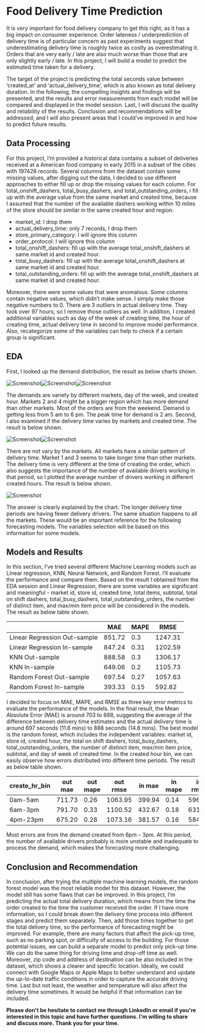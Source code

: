 # Food Delivery Time Prediction

It is very important for food delivery company to get this right, as it has a big impact on consumer experience. Order lateness / underprediction of delivery time is of particular concern as past experiments suggest that underestimating delivery time is roughly twice as costly as overestimating it. Orders that are very early / late are also much worse than those that are only slightly early / late. In this project, I will build a model to predict the estimated time taken for a delivery.

The target of the project is predicting the total seconds value between ‘created_at’ and ‘actual_delivery_time’, which is also known as total delivery duration. In the following, the compelling insights and findings will be presented, and the results and error measurements from each model will be compared and displayed in the model session. Last, I will discuss the quality and reliability of the results. Conclusion and recommendations will be addressed, and I will also present areas that I could’ve improved in and how to predict future results.

## Data Processing

For this project, I’m provided a historical data contains a subset of deliveries received at a American food company in early 2015 in a subset of the cities with 197428 records. Several columns from the dataset contain some missing values, after digging out the data, I decided to use different approaches to either fill up or drop the missing values for each column. For total_onshift_dashers, total_busy_dashers, and total_outstanding_orders, i fill up with the average value from the same market and created time, because I assumed that the number of the available dashers working within 10 miles of the store should be similar in the same created hour and region.
- market_id: I drop them
- actual_delivery_time: only 7 records, I drop them
- store_primary_category: I will ignore this column
- order_protocol: I will ignore this column
- total_onshift_dashers: fill up with the average total_onshift_dashers at same market id and created hour.
- total_busy_dashers: fill up with the average total_onshift_dashers at same market id and created hour.
- total_outstanding_orders: fill up with the average total_onshift_dashers at same market id and created hour.

Moreover, there were some values that were anomalous. Some columns contain negative values, which didn’t make sense. I simply make those negative numbers to 0. There are 3 outliers in actual delivery time. They took over 97 hours, so I remove those outliers as well. In addition, I created additional variables such as day of the week of creating time, the hour of creating time, actual delivery time in second to improve model performance. Also, recategorize some of the variables can help to check if a certain group is significant.

## EDA
First, I looked up the demand distribution, the result as below charts shown. 

![Screenshot](P1.png)![Screenshot](P2.png)![Screenshot](P3.png)

The demands are variety by different markets, day of the week, and created hour. Markets 2 and 4 might be a bigger region which has more demand than other markets. Most of the orders are from the weekend. Demand is getting less from 5 am to 6 pm. The peak time for demand is 2 am. Second, I also examined if the delivery time varies by markets and created time. The result is below shown.

![Screenshot](P4.png)![Screenshot](P5.png)

There are not vary by the markets. All markets have a similar pattern of delivery time. Market 1 and 3 seems to take longer time than other markets. The delivery time is very different at the time of creating the order, which also suggests the importance of the number of available drivers working in that period, so I plotted the average number of drivers working in different created hours. The result is below shown.

![Screenshot](P6.png)

The answer is clearly explained by the chart. The longer delivery time periods are having fewer delivery drivers. The same situation happens to all the markets. These would be an important reference for the following forecasting models. The variables selection will be based on this information for some models.

## Models and Results

In this section, I’ve tried several different Machine Learning models such as Linear regression, KNN, Neural Network, and Random Forest. I’ll evaluate the performance and compare them. Based on the result I obtained from the EDA session and Linear Regression, there are some variables are significant and meaningful - market id, store id, created time, total items, subtotal, total on shift dashers, total_busy_dashers, total_outstanding_orders, the number of distinct item, and max/min item price will be considered in the models. The result as below table shown.

|       | MAE   |MAPE    |RMSE    |
|------------|-------------|-------------|-------------|
| Linear Regression Out-sample| 851.72|	0.3	| 1247.31     |
| Linear Regression In-sample | 847.24	| 0.31	| 1202.59|
| KNN Out-sample	|888.58|	0.3|1306.17|
| KNN In-sample	|649.06|	0.2|	1105.73|
| Random Forest Out-sample|	697.54| 0.27| 1057.63|
| Random Forest In-sample|	393.33|  0.15| 592.82|

I decided to focus on MAE, MAPE, and RMSE as three key error metrics to evaluate the performance of the models. In the final result, the Mean Absolute Error (MAE) is around 703 to 888, suggesting the average of the difference between delivery time estimates and the actual delivery time is around 697 seconds (11.6 mins) to 888 seconds (14.8 mins). The best model is the random forest, which includes the independent variables: market id, store id, created hour, the total on shift dashers, total_busy_dashers, total_outstanding_orders, the number of distinct item, max/min item price, subtotal, and day of week of created time. In the created hour bin, we can easily observe how errors distributed into different time periods. The result as below table shown.

|   create_hr_bin	|out mae|	out mape|	out rmse|	in mae|	in mape|	in rmse|
|------------|-------------|-------------|-------------|-------------|-------------|-------------|
|0am-5am|	711.73|	0.26|	1063.95|	399.94|	0.14|	596.44|
|6am-3pm|	791.70|	0.33|	1100.52|	432.67|	0.18|	631.96|
|4pm-23pm|	675.20|	0.28|	1073.16|	381.57|	0.16|	584.94|

Most errors are from the demand created from 6pm – 3pm. At this period, the number of available drivers probably is more unstable and inadequate to process the demand, which makes the forecasting more challenging.

## Conclusion and Recommendation
In conclusion, after trying the multiple machine learning models, the random forest model was the most reliable model for this dataset. However, the model still has some flaws that can be improved. In this project, I’m predicting the actual total delivery duration, which means from the time the order created to the time the customer received the order. If I have more information, so I could break down the delivery time process into different stages and predict them separately. Then, add those times together to get the total delivery time, so the performance of forecasting might be improved. For example, there are many factors that affect the pick-up time, such as no parking spot, or difficulty of access to the building. For those potential issues, we can build a separate model to predict only pick-up time. We can do the same thing for driving time and drop-off time as well. Moreover, zip code and address of destination can be also included in the dataset, which shows a clearer and specific location. Ideally, we could connect with Google Maps or Apple Maps to better understand and update the up-to-date traffic conditions in order to capture the accurate driving time. Last but not least, the weather and temperature will also affect the delivery time sometimes. It would be helpful if that information can be included.

**Please don't be hesitate to contact me through LinkedIn or email if you're interested in this topic and have further questions. I'm willing to share and discuss more. Thank you for your time.**

